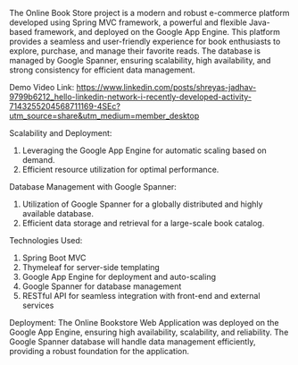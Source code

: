 The Online Book Store project is a modern and robust e-commerce platform developed using Spring MVC framework, a powerful and flexible Java-based framework, and deployed on the Google App Engine. This platform provides a seamless and user-friendly experience for book enthusiasts to explore, purchase, and manage their favorite reads. The database is managed by Google Spanner, ensuring scalability, high availability, and strong consistency for efficient data management.

Demo Video Link: https://www.linkedin.com/posts/shreyas-jadhav-9799b6212_hello-linkedin-network-i-recently-developed-activity-7143255204568711169-4SEc?utm_source=share&utm_medium=member_desktop

Scalability and Deployment:
1. Leveraging the Google App Engine for automatic scaling based on demand.
2. Efficient resource utilization for optimal performance.

Database Management with Google Spanner:

1. Utilization of Google Spanner for a globally distributed and highly available database.
2. Efficient data storage and retrieval for a large-scale book catalog.

Technologies Used:
1. Spring Boot MVC
2. Thymeleaf for server-side templating
3. Google App Engine for deployment and auto-scaling
4. Google Spanner for database management
5. RESTful API for seamless integration with front-end and external services

Deployment:
The Online Bookstore Web Application was deployed on the Google App Engine, ensuring high availability, scalability, and reliability. The Google Spanner database will handle data management efficiently, providing a robust foundation for the application.
